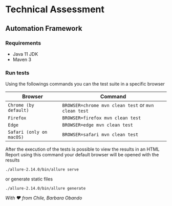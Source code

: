 # Technical Assessment

## Automation Framework
### Requirements

- Java 11 JDK
- Maven 3

### Run tests

Using the followings commands you can the test suite in a specific browser

| Browser                  | Command                                                 |
|--------------------------|---------------------------------------------------------|
| `Chrome (by default)`    | ``BROWSER=chrome mvn clean test`` or ``mvn clean test`` |
| `Firefox`                | ``BROWSER=firefox mvn clean test``                      |
| `Edge`                   | ``BROWSER=edge mvn clean test``                         |
| `Safari (only on macOS)` | ``BROWSER=safari mvn clean test``                       |

After the execution of the tests is possible to view the results in an HTML Report using this command your default browser will be opened with the results

`./allure-2.14.0/bin/allure serve`

or generate static files

`./allure-2.14.0/bin/allure generate`


*With :heart: from Chile, Barbara Obando*